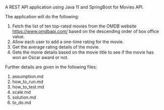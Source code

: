 A REST API application using Java 11 and SpringBoot for Movies API.

The application will do the following:
1. Fetch the list of ten top-rated movies from the OMDB website https://www.omdbapi.com/ based on the descending order of box office value.
2. Allow each user to add a one-time rating for the movie.
3. Get the average rating details of the movie.
4. Gets the movie details based on the movie title to see if the movie has won an Oscar award or not.

Further details are given in the following files:
1. assumption.md
2. how_to_run.md
3. how_to_test.md
4. scale.md
5. solution.md
6. to_do.md
